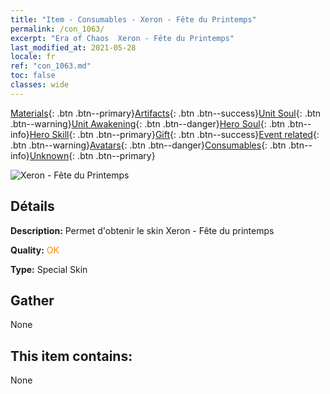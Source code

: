 ```yaml
---
title: "Item - Consumables - Xeron - Fête du Printemps"
permalink: /con_1063/
excerpt: "Era of Chaos  Xeron - Fête du Printemps"
last_modified_at: 2021-05-28
locale: fr
ref: "con_1063.md"
toc: false
classes: wide
---
```

 [Materials](/ItemsFR/){: .btn .btn--primary}[Artifacts](/ItemsFR/Artifacts/){: .btn .btn--success}[Unit Soul](/ItemsFR/UnitSoul/){: .btn .btn--warning}[Unit Awakening](/ItemsFR/UnitAwakening/){: .btn .btn--danger}[Hero Soul](/ItemsFR/HeroSoul/){: .btn .btn--info}[Hero Skill](/ItemsFR/HeroSkill/){: .btn .btn--primary}[Gift](/ItemsFR/Gift/){: .btn .btn--success}[Event related](/ItemsFR/Events/){: .btn .btn--warning}[Avatars](/ItemsFR/Avatars/){: .btn .btn--danger}[Consumables](/ItemsFR/Consumables/){: .btn .btn--info}[Unknown](/ItemsFR/Unknown/){: .btn .btn--primary}

 ![Xeron - Fête du Printemps](/images/h/h_Xeron3.jpg)

## Détails
 **Description:** Permet d'obtenir le skin Xeron - Fête du printemps

 **Quality:** <span style="color: #FF8C00">OK</span>

 **Type:** Special Skin

## Gather

  None

## This item contains:

  None

